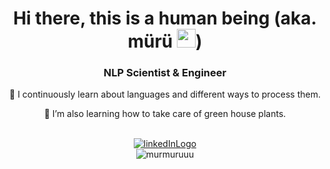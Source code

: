 <!---
![image](figures/circle-cropped.png)


![image](figures/muru.JPG)


![image](figures/cropped.png)
--->

<h1 align="center">Hi there, this is a human being (aka. mürü <img src="https://emojis.slackmojis.com/emojis/images/1597609869/10098/lucky_parrot.gif?1597609869" width="30"/>)</h1>


<h3 align="center">NLP Scientist & Engineer</h3>

<p align="center">
🔭 I continuously learn about languages and different ways to process them.
</p>
<p align="center">
🌱 I’m also learning how to take care of green house plants.
</p>

<p align="center">
    <br>
    <a target="_blank" href="https://www.linkedin.com/in/m%C3%BCr%C3%BCvvet-hasanbasoglu/"><img src="https://img.shields.io/badge/-LinkedIn-0077B5?style=for-the-badge&logo=Linkedin&logoColor=white" alt="linkedInLogo"></a>
    <br>
    <img src="https://komarev.com/ghpvc/?username=murmuruuu" alt="murmuruuu" />
</p>  
